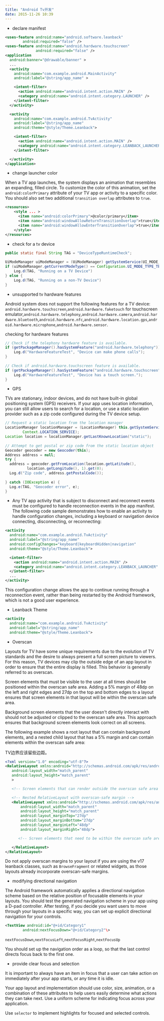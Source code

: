 ```yaml
---
title: "Android Tv开发"
date: 2015-11-26 10:39
---
```


+ declare manifest

```xml
<uses-feature android:name="android.software.leanback"
        android:required="false" />
<uses-feature android:name="android.hardware.touchscreen"
              android:required="false" />
<application
  android:banner="@drawable/banner" >
  ...
  <activity
    android:name="com.example.android.MainActivity"
    android:label="@string/app_name" >

    <intent-filter>
      <action android:name="android.intent.action.MAIN" />
      <category android:name="android.intent.category.LAUNCHER" />
    </intent-filter>
  </activity>

  <activity
    android:name="com.example.android.TvActivity"
    android:label="@string/app_name"
    android:theme="@style/Theme.Leanback">

    <intent-filter>
      <action android:name="android.intent.action.MAIN" />
      <category android:name="android.intent.category.LEANBACK_LAUNCHER" />
    </intent-filter>

  </activity>
</application>
```

+ change launcher color

When a TV app launches, the system displays an animation that resembles an expanding, filled circle. 
To customize the color of this animation, set the ``android:colorPrimary`` attribute of your TV app or activity to a specific color. 
You should also set two additional ``transition overlap`` attributes to ``true``.

```xml
<resources>
    <style ... >
      <item name="android:colorPrimary">@color/primary</item>
      <item name="android:windowAllowReturnTransitionOverlap">true</item>
      <item name="android:windowAllowEnterTransitionOverlap">true</item>
    </style>
</resources>
```

+ check for a tv device

```java
public static final String TAG = "DeviceTypeRuntimeCheck";
 
UiModeManager uiModeManager = (UiModeManager) getSystemService(UI_MODE_SERVICE);
if (uiModeManager.getCurrentModeType() == Configuration.UI_MODE_TYPE_TELEVISION) { 
    Log.d(TAG, "Running on a TV Device")
} else { 
    Log.d(TAG, "Running on a non-TV Device")
} 
```

+ unsupported tv hardware features

Android system does not support the following features for a TV device: ``android.hardware.touchscreen``,``android.hardware.faketouch`` for touchscreen emulator,``android.hardware.telephony``,``android.hardware.camera``,``android.hardware.bluetooth``,``android.hardware.nfc``,``android.hardware.location.gps``,``android.hardware.microphone``,``android.hardware.sensor``.

checking for hardware features

```java
// Check if the telephony hardware feature is available. 
if (getPackageManager().hasSystemFeature("android.hardware.telephony")) { 
    Log.d("HardwareFeatureTest", "Device can make phone calls");
} 
 
// Check if android.hardware.touchscreen feature is available. 
if (getPackageManager().hasSystemFeature("android.hardware.touchscreen")) {
    Log.d("HardwareFeatureTest", "Device has a touch screen.");
} 
```

+ GPS

TVs are stationary, indoor devices, and do not have built-in global positioning system (GPS) receivers. If your app uses location information, you can still allow users to search for a location, or use a static location provider such as a zip code configured during the TV device setup.

```java
// Request a static location from the location manager 
LocationManager locationManager = (LocationManager) this.getSystemService(
        Context.LOCATION_SERVICE);
Location location = locationManager.getLastKnownLocation("static");
 
// Attempt to get postal or zip code from the static location object 
Geocoder geocoder = new Geocoder(this);
Address address = null;
try { 
  address = geocoder.getFromLocation(location.getLatitude(),
          location.getLongitude(), 1).get(0); 
  Log.d("Zip code", address.getPostalCode());
 
} catch (IOException e) {
  Log.e(TAG, "Geocoder error", e);
}
```

+ Any TV app activity that is subject to disconnect and reconnect events must be configured to handle reconnection events in the app manifest. The following code sample demonstrates how to enable an activity to handle configuration changes, including a keyboard or navigation device connecting, disconnecting, or reconnecting:

```xml
<activity
  android:name="com.example.android.TvActivity"
  android:label="@string/app_name"
  android:configChanges="keyboard|keyboardHidden|navigation"
  android:theme="@style/Theme.Leanback">

  <intent-filter>
    <action android:name="android.intent.action.MAIN" />
    <category android:name="android.intent.category.LEANBACK_LAUNCHER" />
  </intent-filter>
  ...
</activity>
```

This configuration change allows the app to continue running through a reconnection event, rather than being restarted by the Android framework, which is not a good user experience.

+ Leanback Theme

```xml
<activity
  android:name="com.example.android.TvActivity"
  android:label="@string/app_name"
  android:theme="@style/Theme.Leanback">
```

+ Overscan

Layouts for TV have some unique requirements due to the evolution of TV standards and the desire to always present a full screen picture to viewers. For this reason, TV devices may clip the outside edge of an app layout in order to ensure that the entire display is filled. This behavior is generally referred to as overscan.

Screen elements that must be visible to the user at all times should be positioned within the overscan safe area. Adding a 5% margin of 48dp on the left and right edges and 27dp on the top and bottom edges to a layout ensures that screen elements in that layout will be within the overscan safe area.

Background screen elements that the user doesn't directly interact with should not be adjusted or clipped to the overscan safe area. This approach ensures that background screen elements look correct on all screens.

The following example shows a root layout that can contain background elements, and a nested child layout that has a 5% margin and can contain elements within the overscan safe area:

TV边界应该留些边距。

```xml
<?xml version="1.0" encoding="utf-8"?>
<RelativeLayout xmlns:android="http://schemas.android.com/apk/res/android"
   android:layout_width="match_parent"
   android:layout_height="match_parent"
   >

   <!-- Screen elements that can render outside the overscan safe area go here -->

   <!-- Nested RelativeLayout with overscan-safe margin -->
   <RelativeLayout xmlns:android="http://schemas.android.com/apk/res/android"
       android:layout_width="match_parent"
       android:layout_height="match_parent"
       android:layout_marginTop="27dp"
       android:layout_marginBottom="27dp"
       android:layout_marginLeft="48dp"
       android:layout_marginRight="48dp">

      <!-- Screen elements that need to be within the overscan safe area go here -->

   </RelativeLayout>
</RelativeLayout>
```

Do not apply overscan margins to your layout if you are using the v17 leanback classes, such as ``BrowseFragment`` or related widgets, as those layouts already incorporate overscan-safe margins.

+ modifying directional navigation

The Android framework automatically applies a directional navigation scheme based on the relative position of focusable elements in your layouts. You should test the generated navigation scheme in your app using a D-pad controller. After testing, if you decide you want users to move through your layouts in a specific way, you can set up explicit directional navigation for your controls.

```xml
<TextView android:id="@+id/Category1"
        android:nextFocusDown="@+id/Category2"\>
```

``nextFocusDown``,``nextFocusLeft``,``nextFocusRight``,``nextFocusUp``

You should set up the navigation order as a loop, so that the last control directs focus back to the first one.

+ provide clear focus and selection

It is important to always have an item in focus that a user can take action on immediately after your app starts, or any time it is idle.

Your app layout and implementation should use color, size, animation, or a combination of these attributes to help users easily determine what actions they can take next. Use a uniform scheme for indicating focus across your application.

Use ``selector`` to implement highlights for focused and selected controls.